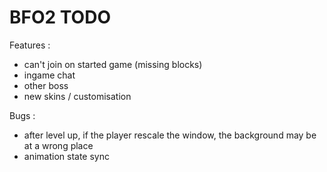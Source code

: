 BFO2 TODO
====
Features :
* can't join on started game (missing blocks)
* ingame chat
* other boss
* new skins / customisation

Bugs :
* after level up, if the player rescale the window, the background may be at a wrong place
* animation state sync